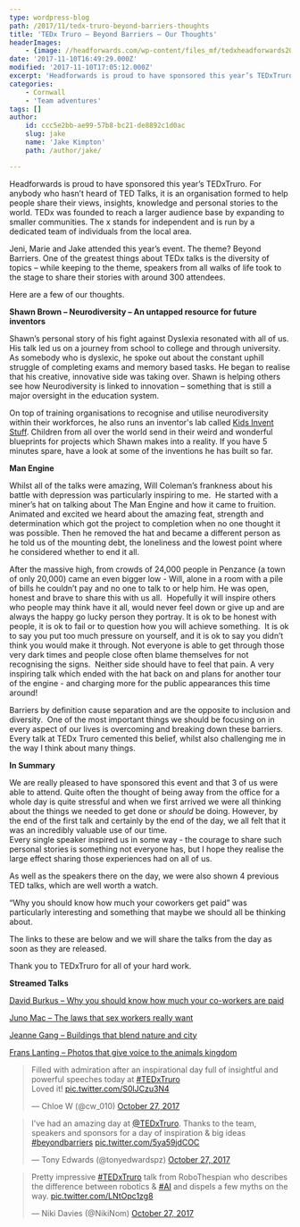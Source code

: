 ```yaml
---
type: wordpress-blog
path: /2017/11/tedx-truro-beyond-barriers-thoughts
title: 'TEDx Truro – Beyond Barriers – Our Thoughts'
headerImages:
    - {image: //headforwards.com/wp-content/files_mf/tedxheadforwards2017.jpg, text: 'TEDx Truro - Beyond Barriers'}
date: '2017-11-10T16:49:29.000Z'
modified: '2017-11-10T17:05:12.000Z'
excerpt: 'Headforwards is proud to have sponsored this year’s TEDxTruro. For anybody who hasn’t heard of TED Talks, it is an organisation formed to help people share their views, insights, knowledge and personal stories to the world. TEDx was founded to reach a larger audience base by expanding to smaller communities. The x stands for independent …'
categories:
    - Cornwall
    - 'Team adventures'
tags: []
author:
    id: ccc5e2bb-ae99-57b8-bc21-de8892c1d0ac
    slug: jake
    name: 'Jake Kimpton'
    path: /author/jake/

---
```

Headforwards is proud to have sponsored this year’s TEDxTruro. For anybody who hasn’t heard of TED Talks, it is an organisation formed to help people share their views, insights, knowledge and personal stories to the world. TEDx was founded to reach a larger audience base by expanding to smaller communities. The x stands for independent and is run by a dedicated team of individuals from the local area.

Jeni, Marie and Jake attended this year’s event. The theme? Beyond Barriers. One of the greatest things about TEDx talks is the diversity of topics – while keeping to the theme, speakers from all walks of life took to the stage to share their stories with around 300 attendees.

Here are a few of our thoughts.

**Shawn Brown – Neurodiversity – An untapped resource for future inventors**

Shawn’s personal story of his fight against Dyslexia resonated with all of us. His talk led us on a journey from school to college and through university. As somebody who is dyslexic, he spoke out about the constant uphill struggle of completing exams and memory based tasks. He began to realise that his creative, innovative side was taking over. Shawn is helping others see how Neurodiversity is linked to innovation – something that is still a major oversight in the education system.

On top of training organisations to recognise and utilise neurodiversity within their workforces, he also runs an inventor's lab called [Kids Invent Stuff](https://www.youtube.com/KidsInventStuff). Children from all over the world send in their weird and wonderful blueprints for projects which Shawn makes into a reality. If you have 5 minutes spare, have a look at some of the inventions he has built so far.

**Man Engine**

Whilst all of the talks were amazing, Will Coleman’s frankness about his battle with depression was particularly inspiring to me.  He started with a miner’s hat on talking about The Man Engine and how it came to fruition. Animated and excited we heard about the amazing feat, strength and determination which got the project to completion when no one thought it was possible. Then he removed the hat and became a different person as he told us of the mounting debt, the loneliness and the lowest point where he considered whether to end it all.

After the massive high, from crowds of 24,000 people in Penzance (a town of only 20,000) came an even bigger low - Will, alone in a room with a pile of bills he couldn’t pay and no one to talk to or help him. He was open, honest and brave to share this with us all.  Hopefully it will inspire others who people may think have it all, would never feel down or give up and are always the happy go lucky person they portray. It is ok to be honest with people, it is ok to fail or to question how you will achieve something.  It is ok to say you put too much pressure on yourself, and it is ok to say you didn’t think you would make it through. Not everyone is able to get through those very dark times and people close often blame themselves for not recognising the signs.  Neither side should have to feel that pain. A very inspiring talk which ended with the hat back on and plans for another tour of the engine - and charging more for the public appearances this time around!

Barriers by definition cause separation and are the opposite to inclusion and diversity.  One of the most important things we should be focusing on in every aspect of our lives is overcoming and breaking down these barriers. Every talk at TEDx Truro cemented this belief, whilst also challenging me in the way I think about many things.

**In Summary**

We are really pleased to have sponsored this event and that 3 of us were able to attend. Quite often the thought of being away from the office for a whole day is quite stressful and when we first arrived we were all thinking about the things we needed to get done or _should_ be doing. However, by the end of the first talk and certainly by the end of the day, we all felt that it was an incredibly valuable use of our time.  
Every single speaker inspired us in some way - the courage to share such personal stories is something not everyone has, but I hope they realise the large effect sharing those experiences had on all of us.

As well as the speakers there on the day, we were also shown 4 previous TED talks, which are well worth a watch.

“Why you should know how much your coworkers get paid” was particularly interesting and something that maybe we should all be thinking about.

The links to these are below and we will share the talks from the day as soon as they are released.

Thank you to TEDxTruro for all of your hard work.

**Streamed Talks**

[David Burkus – Why you should know how much your co-workers are paid](https://www.ted.com/talks/david_burkus_why_you_should_know_how_much_your_coworkers_get_paid)

[Juno Mac – The laws that sex workers really want](https://www.ted.com/talks/juno_mac_the_laws_that_sex_workers_really_want)

[Jeanne Gang – Buildings that blend nature and city](https://www.ted.com/talks/jeanne_gang_buildings_that_blend_nature_and_city)

[Frans Lanting – Photos that give voice to the animals kingdom](https://www.ted.com/talks/frans_lanting_photos_that_give_voice_to_the_animal_kingdom)

> Filled with admiration after an inspirational day full of insightful and powerful speeches today at [#TEDxTruro](https://twitter.com/hashtag/TEDxTruro?src=hash&ref_src=twsrc%5Etfw)  
> Loved it! [pic.twitter.com/S0lJCzu3N4](https://t.co/S0lJCzu3N4)
> 
> — Chloe W (@cw\_010) [October 27, 2017](https://twitter.com/cw_010/status/923961110260314113?ref_src=twsrc%5Etfw)

> I've had an amazing day at [@TEDxTruro](https://twitter.com/TEDxTruro?ref_src=twsrc%5Etfw). Thanks to the team, speakers and sponsors for a day of inspiration & big ideas [#beyondbarriers](https://twitter.com/hashtag/beyondbarriers?src=hash&ref_src=twsrc%5Etfw) [pic.twitter.com/5ya59jdCOC](https://t.co/5ya59jdCOC)
> 
> — Tony Edwards (@tonyedwardspz) [October 27, 2017](https://twitter.com/tonyedwardspz/status/923951361145884674?ref_src=twsrc%5Etfw)

> Pretty impressive [#TEDxTruro](https://twitter.com/hashtag/TEDxTruro?src=hash&ref_src=twsrc%5Etfw) talk from RoboThespian who describes the difference between robotics & [#AI](https://twitter.com/hashtag/AI?src=hash&ref_src=twsrc%5Etfw) and dispels a few myths on the way. [pic.twitter.com/LNtOpc1zg8](https://t.co/LNtOpc1zg8)
> 
> — Niki Davies (@NikiNom) [October 27, 2017](https://twitter.com/NikiNom/status/923960662065336321?ref_src=twsrc%5Etfw)

